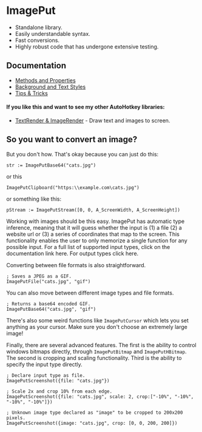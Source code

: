 # ImagePut

* Standalone library.
* Easily understandable syntax. 
* Fast conversions.
* Highly robust code that has undergone extensive testing. 

## Documentation

* [Methods and Properties](https://github.com/iseahound/TextRender/wiki/Methods-and-Properties)
* [Background and Text Styles](https://github.com/iseahound/TextRender/wiki/Styles)
* [Tips & Tricks](https://github.com/iseahound/TextRender/wiki/Tips-&-Tricks)

#### If you like this and want to see my other AutoHotkey libraries:

* [TextRender & ImageRender](https://github.com/iseahound/TextRender) - Draw text and images to screen. 

## So you want to convert an image?

But you don't how. That's okay because you can just do this:

    str := ImagePutBase64("cats.jpg")

or this

    ImagePutClipboard("https:\\example.com\cats.jpg")
    
or something like this:

    pStream := ImagePutStream([0, 0, A_ScreenWidth, A_ScreenHeight])
    
Working with images should be this easy. ImagePut has automatic type inference, meaning that it will guess whether the input is (1) a file (2) a website url or (3) a series of coordinates that map to the screen. This functionality enables the user to only memorize a single function for any possible input. For a full list of supported input types, click on the documentation link here. For output types click here. 

Converting between file formats is also straightforward. 

    ; Saves a JPEG as a GIF. 
    ImagePutFile("cats.jpg", "gif")
    
You can also move between different image types and file formats. 

    ; Returns a base64 encoded GIF. 
    ImagePutBase64("cats.jpg", "gif")
    
There's also some weird functions like ```ImagePutCursor``` which lets you set anything as your cursor. Make sure you don't choose an extremely large image! 

Finally, there are several advanced features. The first is the ability to control windows bitmaps directly, through ```ImagePutBitmap``` and ```ImagePutHBitmap```. The second is cropping and scaling functionality. Third is the ability to specify the input type directly.

    ; Declare input type as file.
    ImagePutScreenshot({file: "cats.jpg"})
    
    ; Scale 2x and crop 10% from each edge.
    ImagePutScreenshot({file: "cats.jpg", scale: 2, crop:["-10%", "-10%", "-10%", "-10%"]})
    
    ; Unknown image type declared as "image" to be cropped to 200x200 pixels. 
    ImagePutScreenshot({image: "cats.jpg", crop: [0, 0, 200, 200]})

